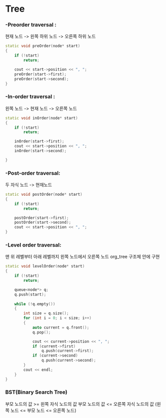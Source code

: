 # Tree
### -Preorder traversal : 
현재 노드 -> 왼쪽 하위 노드 -> 오른쪽 하위 노드

```C++
static void preOrder(node* start)
{
	if (!start)
		return;

	cout << start->position << ", ";
	preOrder(start->first);
	preOrder(start->second);
}
```
### -In-order traversal :
왼쪽 노드 -> 현재 노드 -> 오른쪽 노드

```C++
static void inOrder(node* start)
{
	if (!start)
		return;

	inOrder(start->first);
	cout << start->position << ", ";
	inOrder(start->second);

}
```
### -Post-order traversal:
두 자식 노드 -> 현재노드
```C++
static void postOrder(node* start)
{
	if (!start)
		return;

	postOrder(start->first);
	postOrder(start->second);
	cout << start->position << ", ";
}
```




### -Level order traversal: 
맨 위 레벨부터 아래 레벨까지 왼쪽 노드에서 오른쪽 노드
org_tree 구조체 안에 구현

```C++
static void levelOrder(node* start)
{
	if (!start)
		return;

	queue<node*> q;
	q.push(start);
	
	while (!q.empty())
	{
		int size = q.size();
		for (int i = 0; i < size; i++)
		{
			auto current = q.front();
			q.pop();

			cout << current->position << ", ";
			if (current->first)
				q.push(current->first);
			if (current->second)
				q.push(current->second);
		}
		cout << endl;
	}
}
```

### BST(Binary Search Tree)
부모 노드의 값 >= 왼쪽 자식 노드의 값
부모 노드의 값 <= 오른쪽 자식 노드의 값
(왼쪽 노드 <= 부모 노드 <= 오른쪽 노드)


